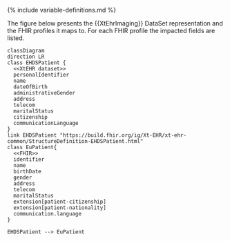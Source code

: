 {% include variable-definitions.md %}

The figure below presents the {{XtEhrImaging}} DataSet representation and the FHIR profiles it maps to. For each FHIR profile the impacted fields are listed.

```mermaid
classDiagram
direction LR
class EHDSPatient {
  <<XtEHR dataset>>
  personalIdentifier
  name
  dateOfBirth
  administrativeGender
  address
  telecom
  maritalStatus
  citizenship
  communicationLanguage
}
link EHDSPatient "https://build.fhir.org/ig/Xt-EHR/xt-ehr-common/StructureDefinition-EHDSPatient.html"
class EuPatient{
  <<FHIR>>
  identifier
  name
  birthDate
  gender
  address
  telecom
  maritalStatus
  extension[patient-citizenship]
  extension[patient-nationality]
  communication.language
}

EHDSPatient --> EuPatient
```

